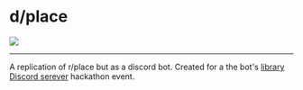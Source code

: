# d/place
![](https://cdn.discordapp.com/avatars/1003614399933710336/73ac4604679fd2a1c8c5a5169355ec17.png)
***
A replication of r/place but as a discord bot. Created for a the bot's [library](https://github.com/NAFTeam/NAFF) [Discord serever](https://discord.gg/naff) hackathon event.
